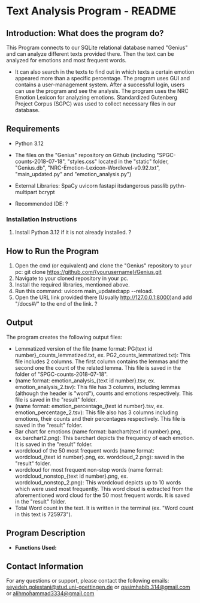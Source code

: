 # Text Analysis Program - README

## Introduction: What does the program do?
This Program connects to our SQLite relational database named "Genius" and can analyze different texts provided there. Then the text can be analyzed for emotions and most frequent words.
- It can also search in the texts to find out in which texts a certain emotion appeared more than a specific percentage.
The program uses GUI and contains a user-management system. After a successful login, users can use the program and see the analysis.
The program uses the NRC Emotion Lexicon for analyzing emotions. 
Standardized Gutenberg Project Corpus (SGPC) was used to collect necessary files in our database.


## Requirements
- Python 3.12
- The files on the "Genius" repository on Github (including "SPGC-counts-2018-07-18", "styles.css" located in the "static" folder, "Genius.db", "NRC-Emotion-Lexicon-Wordlevel-v0.92.txt", "main_updated.py" and "emotion_analysis.py")
- External Libraries:
   SpaCy
   uvicorn
   fastapi
   itsdangerous
   passlib
   pythn-multipart
   bcrypt


- Recommended IDE: ?




### Installation Instructions
1. Install Python 3.12 if it is not already installed.
?



## How to Run the Program
1. Open the cmd (or equivalent) and clone the "Genius" repository to your pc: git clone https://github.com/{yourusername}/Genius.git
2. Navigate to your cloned repository in your pc.
3. Install the required libraries, mentioned above.
4. Run this command: uvicorn main_updated:app --reload.
5. Open the URL link provided there (Usually http://127.0.0.1:8000)and add "/docs#/" to the end of the link.
?


## Output
The program creates the following output files:
- Lemmatized version of the file (name format: PG{text id number}_counts_lemmatized.txt, ex. PG2_counts_lemmatized.txt): This file includes 2 columns. The first column contains the lemmas and the second one the count of the related lemma. This file is saved in the folder of "SPGC-counts-2018-07-18".
- (name format: emotion_analysis_{text id number}.tsv, ex. emotion_analysis_2.tsv): This file has 3 columns, including lemmas (although the header is "word"), counts and emotions respectively. This file is saved in the "result" folder.
- (name format: emotion_percentage_{text id number}.tsv, ex. emotion_percentage_2.tsv): This file also has 3 columns including emotions, their counts and their percentages respectively. This file is saved in the "result" folder.
- Bar chart for emotions (name format: barchart{text id number}.png, ex.barchart2.png): This barchart depicts the frequency of each emotion. It is saved in the "result" folder.
- wordcloud of the 50 most frequent words (name format: wordcloud_{text id number}.png, ex. wordcloud_2.png): saved in the "result" folder.
- wordcloud for most frequent non-stop words (name format: wordcloud_nonstop_{text id number}.png, ex. wordcloud_nonstop_2.png): This wordcloud depicts up to 10 words which were used most frequently. This word cloud is extracted from the aforementioned word cloud for the 50 most frequent words. It is saved in the "result" folder. 
- Total Word count in the text. It is written in the terminal (ex. "Word count in this text is  725973").


## Program Description
- **Functions Used:**



## Contact Information
For any questions or support, please contact the following emails:
seyedeh.golestani@stud.uni-goettingen.de
or
qasimhabib.314@gmail.com
or
alihmohammad3334@gmail.com

